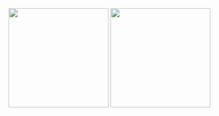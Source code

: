 <!---
- 👋 Hi, I’m @Ghost04718
- 👀 I’m interested in ...
- 🌱 I’m currently learning ...
- 💞️ I’m looking to collaborate on ...
- 📫 How to reach me ...
- 😄 Pronouns: ...
- ⚡ Fun fact: ...
--->

<!---
Ghost04718/Ghost04718 is a ✨ special ✨ repository because its `README.md` (this file) appears on your GitHub profile.
You can click the Preview link to take a look at your changes.
--->

<div align="center">
<span>  </span>
<img height="200px" src="https://github-readme-stats.vercel.app/api?username=Ghost04718" /><span>  </span><img height="200px" src="https://github-readme-stats.vercel.app/api/top-langs/?username=Ghost04718&layout=compact&langs_count=3" />
<span>  </span>
</div>
